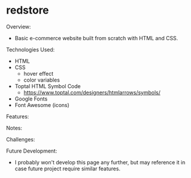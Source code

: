 # redstore

Overview:

- Basic e-commerce website built from scratch with HTML and CSS.

Technologies Used:

- HTML
- CSS
  - hover effect
  - color variables
- Toptal HTML Symbol Code
  - https://www.toptal.com/designers/htmlarrows/symbols/
- Google Fonts
- Font Awesome (icons)

Features:

Notes:

Challenges:

Future Development:

- I probably won't develop this page any further, but may reference it in case future project require similar features.
